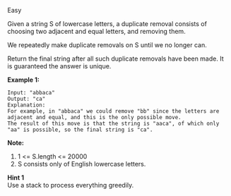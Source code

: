 Easy

Given a string S of lowercase letters, a duplicate removal consists of choosing two adjacent and equal letters, and removing them.

We repeatedly make duplicate removals on S until we no longer can.

Return the final string after all such duplicate removals have been made.  It is guaranteed the answer is unique.

 

**Example 1:**
```
Input: "abbaca"
Output: "ca"
Explanation: 
For example, in "abbaca" we could remove "bb" since the letters are adjacent and equal, and this is the only possible move.
The result of this move is that the string is "aaca", of which only "aa" is possible, so the final string is "ca".
```

**Note:**

1. 1 <= S.length <= 20000
2. S consists only of English lowercase letters.

**Hint 1**  
Use a stack to process everything greedily.
